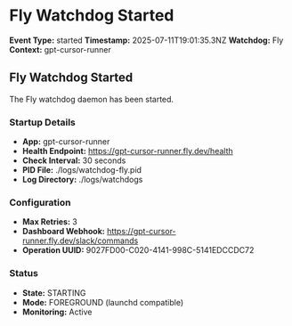 # Fly Watchdog Started

**Event Type:** started
**Timestamp:** 2025-07-11T19:01:35.3NZ
**Watchdog:** Fly
**Context:** gpt-cursor-runner


## Fly Watchdog Started

The Fly watchdog daemon has been started.

### Startup Details
- **App:** gpt-cursor-runner
- **Health Endpoint:** https://gpt-cursor-runner.fly.dev/health
- **Check Interval:** 30 seconds
- **PID File:** ./logs/watchdog-fly.pid
- **Log Directory:** ./logs/watchdogs

### Configuration
- **Max Retries:** 3
- **Dashboard Webhook:** https://gpt-cursor-runner.fly.dev/slack/commands
- **Operation UUID:** 9027FD00-C020-4141-998C-5141EDCCDC72

### Status
- **State:** STARTING
- **Mode:** FOREGROUND (launchd compatible)
- **Monitoring:** Active


